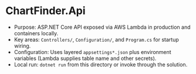 # ChartFinder.Api

- Purpose: ASP.NET Core API exposed via AWS Lambda in production and containers locally.
- Key areas: `Controllers/`, `Configuration/`, and `Program.cs` for startup wiring.
- Configuration: Uses layered `appsettings*.json` plus environment variables (Lambda supplies table name and other secrets).
- Local run: `dotnet run` from this directory or invoke through the solution.
